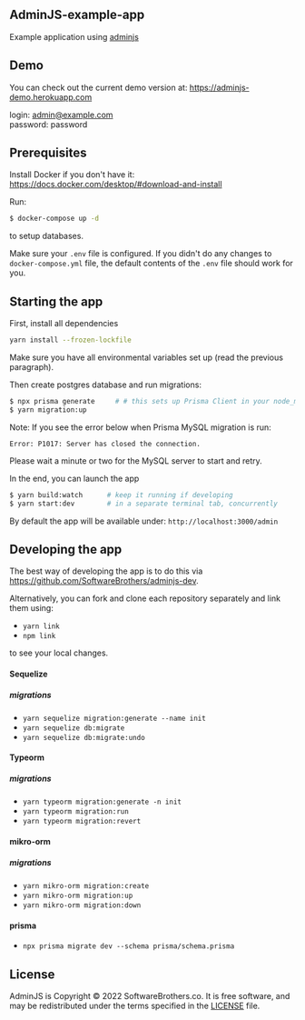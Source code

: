 ## AdminJS-example-app

Example application using [adminjs](https://github.com/SoftwareBrothers/adminjs)

## Demo

You can check out the current demo version at: https://adminjs-demo.herokuapp.com

login: admin@example.com  
password: password

## Prerequisites

Install Docker if you don't have it: https://docs.docker.com/desktop/#download-and-install

Run:
```bash
$ docker-compose up -d
```
to setup databases.

Make sure your `.env` file is configured. If you didn't do any changes to `docker-compose.yml` file,
the default contents of the `.env` file should work for you.

## Starting the app

First, install all dependencies

```bash
yarn install --frozen-lockfile
```

Make sure you have all environmental variables set up (read the previous paragraph).

Then create postgres database and run migrations:

```bash
$ npx prisma generate     # # this sets up Prisma Client in your node_modules
$ yarn migration:up
```

Note: If you see the error below when Prisma MySQL migration is run:
```
Error: P1017: Server has closed the connection.
```
Please wait a minute or two for the MySQL server to start and retry.

In the end, you can launch the app

```bash
$ yarn build:watch      # keep it running if developing
$ yarn start:dev        # in a separate terminal tab, concurrently
```

By default the app will be available under: `http://localhost:3000/admin`

## Developing the app

The best way of developing the app is to do this via https://github.com/SoftwareBrothers/adminjs-dev.

Alternatively, you can fork and clone each repository separately and link them using:

* `yarn link`
* `npm link`

to see your local changes.

#### Sequelize
##### migrations
- `yarn sequelize migration:generate --name init`
- `yarn sequelize db:migrate`
- `yarn sequelize db:migrate:undo`

#### Typeorm
##### migrations
- `yarn typeorm migration:generate -n init`
- `yarn typeorm migration:run`
- `yarn typeorm migration:revert`


#### mikro-orm
##### migrations
- `yarn mikro-orm migration:create`
- `yarn mikro-orm migration:up`
- `yarn mikro-orm migration:down`

#### prisma
- `npx prisma migrate dev --schema prisma/schema.prisma`

## License

AdminJS is Copyright © 2022 SoftwareBrothers.co. It is free software, and may be redistributed under the terms specified in the [LICENSE](LICENSE) file.
